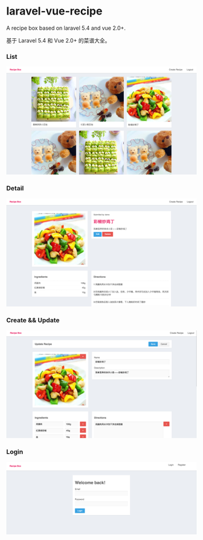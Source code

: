 # laravel-vue-recipe

A recipe box based on laravel 5.4 and vue 2.0+.

基于 Laravel 5.4 和 Vue 2.0+ 的菜谱大全。

### List
![](https://raw.githubusercontent.com/9IPHP/laravel-vue-recipe/master/public/images/list.png)

### Detail
![](https://raw.githubusercontent.com/9IPHP/laravel-vue-recipe/master/public/images/detail.png)

### Create && Update
![](https://raw.githubusercontent.com/9IPHP/laravel-vue-recipe/master/public/images/create.png)

### Login
![](https://raw.githubusercontent.com/9IPHP/laravel-vue-recipe/master/public/images/login.png)